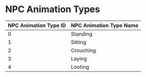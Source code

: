 # NPC Animation Types

| NPC Animation Type ID | NPC Animation Type Name |
| :--- | :--- |
| 0 | Standing |
| 1 | Sitting |
| 2 | Crouching |
| 3 | Laying |
| 4 | Looting |

